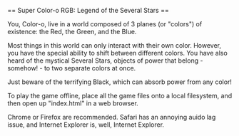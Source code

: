 == Super Color-o RGB: Legend of the Several Stars ==

You, Color-o, live in a world composed of 3 planes (or "colors") of existence: the Red, the Green, and the Blue.

Most things in this world can only interact with their own color. However, you have the special ability to shift between different colors. You have also heard of the mystical Several Stars, objects of power that belong - somehow! - to two separate colors at once.

Just beware of the terrifying Black, which can absorb power from any color!


To play the game offline, place all the game files onto a local filesystem, and then open up "index.html" in a web browser.

Chrome or Firefox are recommended. Safari has an annoying auido lag issue, and Internet Explorer is, well, Internet Explorer.
